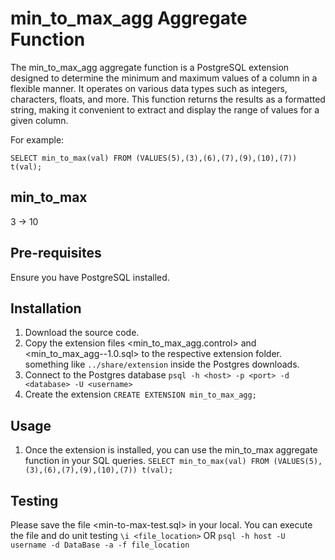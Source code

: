 # min_to_max_agg Aggregate Function

The min_to_max_agg aggregate function is a PostgreSQL extension designed to determine the minimum and maximum values of a column in a flexible manner. It operates on various data types such as integers, characters, floats, and more. This function returns the results as a formatted string, making it convenient to extract and display the range of values for a given column.

For example:

``SELECT min_to_max(val) FROM (VALUES(5),(3),(6),(7),(9),(10),(7)) t(val);``

min_to_max
-----------
3 -> 10

## Pre-requisites
 Ensure you have PostgreSQL installed.

## Installation

1. Download the source code.
2. Copy the extension files <min_to_max_agg.control> and <min_to_max_agg--1.0.sql> to the respective extension folder.
   something like `../share/extension` inside the Postgres downloads.
3. Connect to the Postgres database 
   `psql -h <host> -p <port> -d <database> -U <username>`
4. Create the extension
   `CREATE EXTENSION min_to_max_agg;`

## Usage
1. Once the extension is installed, you can use the min_to_max aggregate function in your SQL queries.
   ``SELECT min_to_max(val) FROM (VALUES(5),(3),(6),(7),(9),(10),(7)) t(val);``

## Testing
Please save the file <min-to-max-test.sql> in your local. You can execute the file and do unit testing
``\i <file_location>``
      OR
``psql -h host -U username -d DataBase -a -f file_location``

